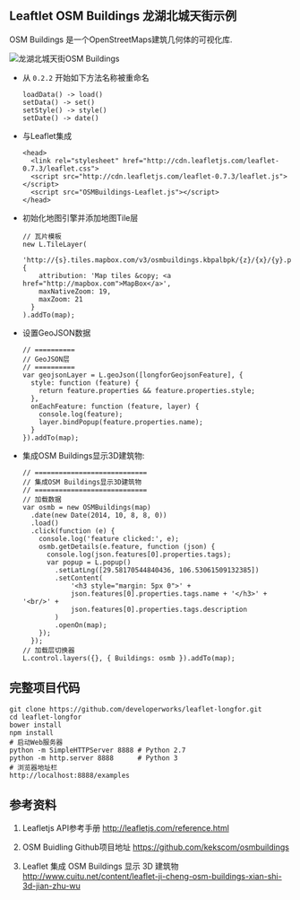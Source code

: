 ## Leaftlet OSM Buildings 龙湖北城天街示例

OSM Buildings 是一个OpenStreetMaps建筑几何体的可视化库.

![龙湖北城天街OSM Buildings](http://developerworks.github.io/assets/leafletjs/412EEDB9-268F-4D6A-9243-845A632F9A80.png)

- 从 `0.2.2` 开始如下方法名称被重命名

    ```
    loadData() -> load()
    setData() -> set()
    setStyle() -> style()
    setDate() -> date()
    ```

- 与Leaflet集成

    ```
    <head>
      <link rel="stylesheet" href="http://cdn.leafletjs.com/leaflet-0.7.3/leaflet.css">
      <script src="http://cdn.leafletjs.com/leaflet-0.7.3/leaflet.js"></script>
      <script src="OSMBuildings-Leaflet.js"></script>
    </head>
    ```

- 初始化地图引擎并添加地图Tile层

    ```
    // 瓦片模板
    new L.TileLayer(
      'http://{s}.tiles.mapbox.com/v3/osmbuildings.kbpalbpk/{z}/{x}/{y}.png',{
        attribution: 'Map tiles &copy; <a href="http://mapbox.com">MapBox</a>',
        maxNativeZoom: 19,
        maxZoom: 21
      }
    ).addTo(map);
    ```

- 设置GeoJSON数据

    ```
    // ==========
    // GeoJSON层
    // ==========
    var geojsonLayer = L.geoJson([longforGeojsonFeature], {
      style: function (feature) {
        return feature.properties && feature.properties.style;
      },
      onEachFeature: function (feature, layer) {
        console.log(feature);
        layer.bindPopup(feature.properties.name);
      }
    }).addTo(map);
    ```

- 集成OSM Buildings显示3D建筑物:

    ```
    // ============================
    // 集成OSM Buildings显示3D建筑物
    // ============================
    // 加载数据
    var osmb = new OSMBuildings(map)
      .date(new Date(2014, 10, 8, 8, 0))
      .load()
      .click(function (e) {
        console.log('feature clicked:', e);
        osmb.getDetails(e.feature, function (json) {
          console.log(json.features[0].properties.tags);
          var popup = L.popup()
            .setLatLng([29.58170544840436, 106.53061509132385])
            .setContent(
                '<h3 style="margin: 5px 0">' +
                json.features[0].properties.tags.name + '</h3>' + '<br/>' +
                json.features[0].properties.tags.description
            )
            .openOn(map);
        });
      });
    // 加载层切换器
    L.control.layers({}, { Buildings: osmb }).addTo(map);
    ```

## 完整项目代码

```
git clone https://github.com/developerworks/leaflet-longfor.git
cd leaflet-longfor
bower install
npm install
# 启动Web服务器
python -m SimpleHTTPServer 8888 # Python 2.7
python -m http.server 8888      # Python 3
# 浏览器地址栏
http://localhost:8888/examples
```

## 参考资料

1. Leafletjs API参考手册
http://leafletjs.com/reference.html

2. OSM Buidling Github项目地址
https://github.com/kekscom/osmbuildings

3. Leaflet 集成 OSM Buildings 显示 3D 建筑物
http://www.cuitu.net/content/leaflet-ji-cheng-osm-buildings-xian-shi-3d-jian-zhu-wu